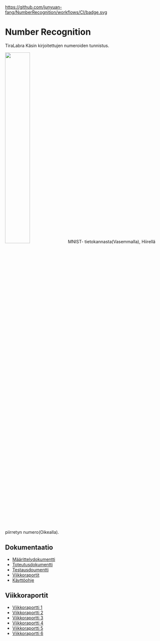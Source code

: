 https://github.com/junyuan-fang/NumberRecognition/workflows/CI/badge.svg
# Number Recognition
TiraLabra
Käsin kirjoitettujen numeroiden tunnistus.  


<img src="https://user-images.githubusercontent.com/61732233/147152270-f188d5e5-e415-482e-b6d7-95e0525e7ebd.png" width="40%" height="40%">
MNIST- tietokannasta(Vasemmalla), Hiirellä piirretyn numero(Oikealla).

## Dokumentaatio
*   [Määrittelydokumentti](https://github.com/junyuan-fang/Recognition_of_handwritten_numbers/blob/master/documentation/m%C3%A4%C3%A4rittelydokumentti.md)
*   [Toteutusdokumentti](https://github.com/junyuan-fang/Recognition_of_handwritten_numbers/tree/master/documentation/toteutusdokumentti.md)
*   [Testausdoumentti](https://github.com/junyuan-fang/Recognition_of_handwritten_numbers/tree/master/documentation/testausdokumentti.md)
*   [Viikkoraportit](https://github.com/junyuan-fang/Recognition_of_handwritten_numbers/tree/master/documentation/viikkoraportti)
*   [Käyttöohje](https://github.com/junyuan-fang/Recognition_of_handwritten_numbers/tree/master/documentation/Käyttöohje.md)
## Viikkoraportit
*   [Viikkoraportti 1](./documentation/viikkoraportti/viikkoraportti1.md) 
*   [Viikkoraportti 2](./documentation/viikkoraportti/viikkoraportti2.md) 
*   [Viikkoraportti 3](./documentation/viikkoraportti/viikkoraportti3.md) 
*   [Viikkoraportti 4](./documentation/viikkoraportti/viikkoraportti4.md) 
*   [Viikkoraportti 5](./documentation/viikkoraportti/viikkoraportti5.md) 
*   [Viikkoraportti 6](./documentation/viikkoraportti/viikkoraportti6.md) 
